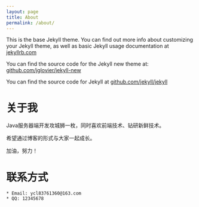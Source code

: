 ```yaml
---
layout: page
title: About
permalink: /about/
---
```


This is the base Jekyll theme. You can find out more info about customizing your Jekyll theme, as well as basic Jekyll usage documentation at [jekyllrb.com](http://jekyllrb.com/)

You can find the source code for the Jekyll new theme at: [github.com/jglovier/jekyll-new](https://github.com/jglovier/jekyll-new)

You can find the source code for Jekyll at [github.com/jekyll/jekyll](https://github.com/jekyll/jekyll)


# 关于我
Java服务器端开发攻城狮一枚，同时喜欢前端技术、钻研新鲜技术。

希望通过博客的形式与大家一起成长。

加油，努力！

# 联系方式

	* Email: ycl83761360@163.com
	* QQ: 12345678
